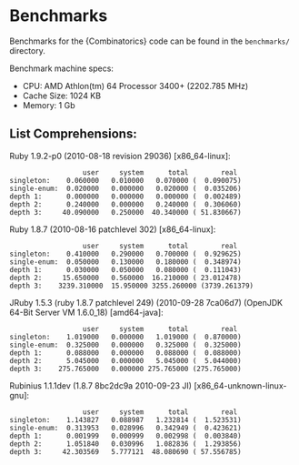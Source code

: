 # Benchmarks

Benchmarks for the {Combinatorics} code can be found in the `benchmarks/`
directory.

Benchmark machine specs:

* CPU: AMD Athlon(tm) 64 Processor 3400+ (2202.785 MHz)
* Cache Size: 1024 KB
* Memory: 1 Gb

## List Comprehensions:

Ruby 1.9.2-p0 (2010-08-18 revision 29036) [x86_64-linux]:

                      user     system      total        real
    singleton:    0.060000   0.010000   0.070000 (  0.090075)
    single-enum:  0.020000   0.000000   0.020000 (  0.035206)
    depth 1:      0.000000   0.000000   0.000000 (  0.002489)
    depth 2:      0.240000   0.000000   0.240000 (  0.306060)
    depth 3:     40.090000   0.250000  40.340000 ( 51.830667)

Ruby 1.8.7 (2010-08-16 patchlevel 302) [x86_64-linux]:

                      user     system      total        real
    singleton:    0.410000   0.290000   0.700000 (  0.929625)
    single-enum:  0.050000   0.130000   0.180000 (  0.348974)
    depth 1:      0.030000   0.050000   0.080000 (  0.111043)
    depth 2:     15.650000   0.560000  16.210000 ( 23.012478)
    depth 3:    3239.310000  15.950000 3255.260000 (3739.261379)

JRuby 1.5.3 (ruby 1.8.7 patchlevel 249) (2010-09-28 7ca06d7)
(OpenJDK 64-Bit Server VM 1.6.0_18) [amd64-java]:

                      user     system      total        real
    singleton:    1.019000   0.000000   1.019000 (  0.870000)
    single-enum:  0.325000   0.000000   0.325000 (  0.325000)
    depth 1:      0.088000   0.000000   0.088000 (  0.088000)
    depth 2:      5.045000   0.000000   5.045000 (  5.044000)
    depth 3:    275.765000   0.000000 275.765000 (275.765000)

Rubinius 1.1.1dev (1.8.7 8bc2dc9a 2010-09-23 JI) [x86_64-unknown-linux-gnu]:

                      user     system      total        real
    singleton:    1.143827   0.088987   1.232814 (  1.523531)
    single-enum:  0.313953   0.028996   0.342949 (  0.423621)
    depth 1:      0.001999   0.000999   0.002998 (  0.003840)
    depth 2:      1.051840   0.030996   1.082836 (  1.293856)
    depth 3:     42.303569   5.777121  48.080690 ( 57.556785)


